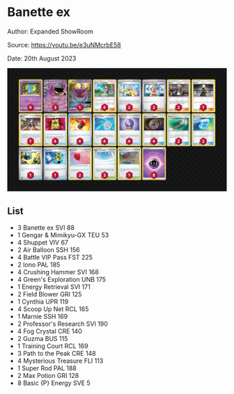 # Banette ex

Author: Expanded ShowRoom

Source: <https://youtu.be/e3uNMcrbE58>

Date: 20th August 2023

![decklist](../../images/OBF/Banette%20ex/1-%20Banette%20ex.png)

## List

* 3 Banette ex SVI 88
* 1 Gengar & Mimikyu-GX TEU 53
* 4 Shuppet VIV 67
* 2 Air Balloon SSH 156
* 4 Battle VIP Pass FST 225
* 2 Iono PAL 185
* 4 Crushing Hammer SVI 168
* 4 Green's Exploration UNB 175
* 1 Energy Retrieval SVI 171
* 2 Field Blower GRI 125
* 1 Cynthia UPR 119
* 4 Scoop Up Net RCL 165
* 1 Marnie SSH 169
* 2 Professor's Research SVI 190
* 4 Fog Crystal CRE 140
* 2 Guzma BUS 115
* 1 Training Court RCL 169
* 3 Path to the Peak CRE 148
* 4 Mysterious Treasure FLI 113
* 1 Super Rod PAL 188
* 2 Max Potion GRI 128
* 8 Basic {P} Energy SVE 5
